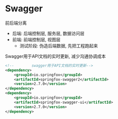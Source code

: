 # Swagger

前后端分离

+ 后端: 后端控制层, 服务层, 数据访问层
+ 前端: 前端控制层, 视图层
  + 测试阶段: 伪造后端数据, 先把工程跑起来

Swagger用于API文档的实时更新, 减少沟通协调成本

```xml
<!--        swagger用于API文档的实时更新-->
<dependency>
    <groupId>io.springfox</groupId>
    <artifactId>springfox-swagger2</artifactId>
    <version>2.7.0</version>
</dependency>
<dependency>
    <groupId>io.springfox</groupId>
    <artifactId>springfox-swagger-ui</artifactId>
    <version>2.7.0</version>
</dependency>
```

